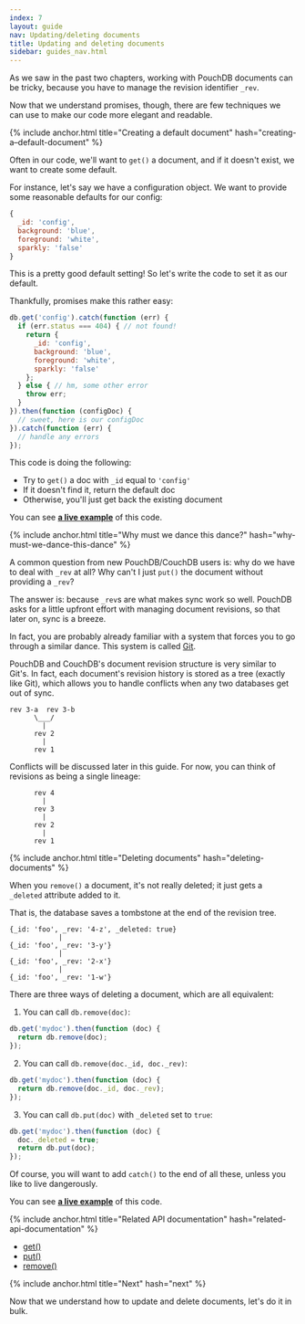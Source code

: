 ```yaml
---
index: 7
layout: guide
nav: Updating/deleting documents
title: Updating and deleting documents
sidebar: guides_nav.html
---
```


As we saw in the past two chapters, working with PouchDB documents can be tricky, because you have to manage the revision identifier `_rev`.

Now that we understand promises, though, there are few techniques we can use to make our code more elegant and readable.

{% include anchor.html title="Creating a default document" hash="creating-a–default-document" %}

Often in our code, we'll want to `get()` a document, and if it doesn't exist, we want to create some default.

For instance, let's say we have a configuration object. We want to provide some reasonable defaults for our config:

```js
{
  _id: 'config',
  background: 'blue',
  foreground: 'white',
  sparkly: 'false'
}
```

This is a pretty good default setting! So let's write the code to set it as our default.

Thankfully, promises make this rather easy:

```js
db.get('config').catch(function (err) {
  if (err.status === 404) { // not found!
    return {
      _id: 'config',
      background: 'blue',
      foreground: 'white',
      sparkly: 'false'
    };
  } else { // hm, some other error
  	throw err;
  }
}).then(function (configDoc) {
  // sweet, here is our configDoc
}).catch(function (err) {
  // handle any errors
});
```

This code is doing the following:

* Try to `get()` a doc with `_id` equal to `'config'`
* If it doesn't find it, return the default doc
* Otherwise, you'll just get back the existing document

You can see **[a live example](http://bl.ocks.org/nolanlawson/0a01d466b2d331cf7e25)** of this code.

{% include anchor.html title="Why must we dance this dance?" hash="why-must-we-dance-this-dance" %}

A common question from new PouchDB/CouchDB users is: why do we have to deal with `_rev` at all? Why can't I just `put()` the document without providing a `_rev`?

The answer is: because `_rev`s are what makes sync work so well. PouchDB asks for a little upfront effort with managing document revisions, so that later on, sync is a breeze.

In fact, you are probably already familiar with a system that forces you to go through a similar dance. This system is called [Git](http://www.git-scm.com/).

PouchDB and CouchDB's document revision structure is very similar to Git's. In fact, each document's revision history is stored as a tree (exactly like Git), which allows you to handle conflicts when any two databases get out of sync.

```
rev 3-a  rev 3-b
      \___/
        |
      rev 2
        |
      rev 1
```

Conflicts will be discussed later in this guide. For now, you can think of revisions as being a single lineage:

```
      rev 4
        |
      rev 3
        |
      rev 2
        |
      rev 1
```

{% include anchor.html title="Deleting documents" hash="deleting-documents" %}

When you `remove()` a document, it's not really deleted; it just gets a `_deleted` attribute added to it.

That is, the database saves a tombstone at the end of the revision tree.

```
{_id: 'foo', _rev: '4-z', _deleted: true}
            |
{_id: 'foo', _rev: '3-y'}
            |
{_id: 'foo', _rev: '2-x'}
            |
{_id: 'foo', _rev: '1-w'}
```

There are three ways of deleting a document, which are all equivalent:

1) You can call `db.remove(doc)`:

```js
db.get('mydoc').then(function (doc) {
  return db.remove(doc);
});
```

2) You can call `db.remove(doc._id, doc._rev)`:

```js
db.get('mydoc').then(function (doc) {
  return db.remove(doc._id, doc._rev);
});
```

3) You can call `db.put(doc)` with `_deleted` set to `true`:

```js
db.get('mydoc').then(function (doc) {
  doc._deleted = true;
  return db.put(doc);
});
```

Of course, you will want to add `catch()` to the end of all these, unless you like to live dangerously.

You can see **[a live example](http://bl.ocks.org/nolanlawson/b2049ad69308e92f15bc)** of this code.

{% include anchor.html title="Related API documentation" hash="related-api-documentation" %}

* [get()](/api.html#fetch_document)
* [put()](/api.html#create_document)
* [remove()](/api.html#delete_document)

{% include anchor.html title="Next" hash="next" %}

Now that we understand how to update and delete documents, let's do it in bulk.
